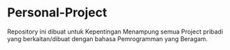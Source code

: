 # Personal-Project
Repository ini dibuat untuk Kepentingan Menampung semua Project pribadi yang berkaitan/dibuat dengan bahasa Pemrogramman yang Beragam.
